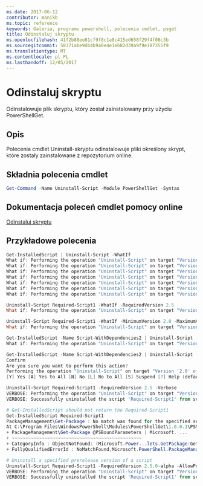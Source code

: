 ```yaml
---
ms.date: 2017-06-12
contributor: manikb
ms.topic: reference
keywords: Galeria, programu powershell, polecenia cmdlet, psget
title: Odinstaluj skryptu
ms.openlocfilehash: 41f2b88ee81cf9f8c1a8c415ed658f29f4f08c3b
ms.sourcegitcommit: 58371abe9db4b9a0e4e1eb82d39a9f9e187355f9
ms.translationtype: MT
ms.contentlocale: pl-PL
ms.lasthandoff: 12/05/2017
---
```

# <a name="uninstall-script"></a>Odinstaluj skryptu

Odinstalowuje plik skryptu, który został zainstalowany przy użyciu PowerShellGet.

## <a name="description"></a>Opis

Polecenia cmdlet Uninstall-skryptu odinstalowuje pliki określony skrypt, które zostały zainstalowane z repozytorium online.

## <a name="cmdlet-syntax"></a>Składnia polecenia cmdlet

```powershell
Get-Command -Name Uninstall-Script -Module PowerShellGet -Syntax
```
## <a name="cmdlet-online-help-reference"></a>Dokumentacja poleceń cmdlet pomocy online

[Odinstaluj skryptu](http://go.microsoft.com/fwlink/?LinkId=619789)

## <a name="example-commands"></a>Przykładowe polecenia

```powershell
Get-InstalledScript | Uninstall-Script -WhatIf
What if: Performing the operation "Uninstall-Script" on target "Version '2.5' of script 'Required-Script3'".
What if: Performing the operation "Uninstall-Script" on target "Version '1.0' of script 'Demo-Script'".
What if: Performing the operation "Uninstall-Script" on target "Version '2.5' of script 'Fabrikam-Script'".
What if: Performing the operation "Uninstall-Script" on target "Version '2.5' of script 'Fabrikam-ServerScript'".
What if: Performing the operation "Uninstall-Script" on target "Version '2.5' of script 'Required-Script1'".
What if: Performing the operation "Uninstall-Script" on target "Version '2.5' of script 'Required-Script2'".
What if: Performing the operation "Uninstall-Script" on target "Version '2.0' of script 'Script-WithDependencies2'".

Uninstall-Script Required-Script1 -WhatIf -RequiredVersion 2.5
What if: Performing the operation "Uninstall-Script" on target "Version '2.5' of script 'Required-Script1'".

Uninstall-Script Required-Script1 -WhatIf -MinimumVersion 2.0 -MaximumVersion 3.0
What if: Performing the operation "Uninstall-Script" on target "Version '2.5' of script 'Required-Script1'".

Get-InstalledScript -Name Script-WithDependencies2 | Uninstall-Script -WhatIf
What if: Performing the operation "Uninstall-Script" on target "Version '2.0' of script 'Script-WithDependencies2'".

Get-InstalledScript -Name Script-WithDependencies2 | Uninstall-Script -Confirm
Confirm
Are you sure you want to perform this action?
Performing the operation "Uninstall-Script" on target "Version '2.0' of script 'Script-WithDependencies2'".
[Y] Yes [A] Yes to All [N] No [L] No to All [S] Suspend [?] Help (default is "Y"): N

Uninstall-Script Required-Script1 -RequiredVersion 2.5 -Verbose
VERBOSE: Performing the operation "Uninstall-Script" on target "Version '2.5' of script 'Required-Script1'".
VERBOSE: Successfully uninstalled the script 'Required-Script1' from script base 'C:\Users\manikb\Documents\WindowsPowerShell\Scripts'.

# Get-InstalledScript should not return the Required-Script1
Get-InstalledScript Required-Script1
PackageManagement\Get-Package : No match was found for the specified search criteria and script names 'Required-Script1'.
At C:\Program Files\WindowsPowerShell\Modules\PowerShellGet\1.0.0.1\PSModule.psm1:3142 char:9
+ PackageManagement\Get-Package @PSBoundParameters | Microsoft. ...
+ ~~~~~~~~~~~~~~~~~~~~~~~~~~~~~~~~~~~~~~~~~~~~~~~~
+ CategoryInfo : ObjectNotFound: (Microsoft.Power...lets.GetPackage:GetPackage) [Get-Package], Exception
+ FullyQualifiedErrorId : NoMatchFound,Microsoft.PowerShell.PackageManagement.Cmdlets.GetPackage

# Uninstall a specified prerelease version of a script
Uninstall-Script Required-Script1 -RequiredVersion 2.5.0-alpha -AllowPrerelease -Verbose
VERBOSE: Performing the operation "Uninstall-Script" on target "Version '2.5.0-alpha' of script 'Required-Script1'".
VERBOSE: Successfully uninstalled the script 'Required-Script1' from script base 'C:\Users\manikb\Documents\WindowsPowerShell\Scripts'.

```

